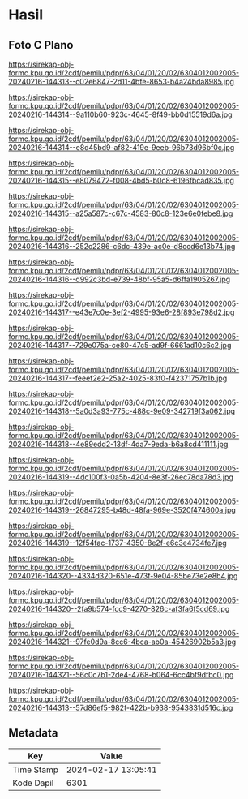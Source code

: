 # Hasil

## Foto C Plano

https://sirekap-obj-formc.kpu.go.id/2cdf/pemilu/pdpr/63/04/01/20/02/6304012002005-20240216-144313--c02e6847-2d11-4bfe-8653-b4a24bda8985.jpg

https://sirekap-obj-formc.kpu.go.id/2cdf/pemilu/pdpr/63/04/01/20/02/6304012002005-20240216-144314--9a110b60-923c-4645-8f49-bb0d15519d6a.jpg

https://sirekap-obj-formc.kpu.go.id/2cdf/pemilu/pdpr/63/04/01/20/02/6304012002005-20240216-144314--e8d45bd9-af82-419e-9eeb-96b73d96bf0c.jpg

https://sirekap-obj-formc.kpu.go.id/2cdf/pemilu/pdpr/63/04/01/20/02/6304012002005-20240216-144315--e8079472-f008-4bd5-b0c8-6196fbcad835.jpg

https://sirekap-obj-formc.kpu.go.id/2cdf/pemilu/pdpr/63/04/01/20/02/6304012002005-20240216-144315--a25a587c-c67c-4583-80c8-123e6e0febe8.jpg

https://sirekap-obj-formc.kpu.go.id/2cdf/pemilu/pdpr/63/04/01/20/02/6304012002005-20240216-144316--252c2286-c6dc-439e-ac0e-d8ccd6e13b74.jpg

https://sirekap-obj-formc.kpu.go.id/2cdf/pemilu/pdpr/63/04/01/20/02/6304012002005-20240216-144316--d992c3bd-e739-48bf-95a5-d6ffa1905267.jpg

https://sirekap-obj-formc.kpu.go.id/2cdf/pemilu/pdpr/63/04/01/20/02/6304012002005-20240216-144317--e43e7c0e-3ef2-4995-93e6-28f893e798d2.jpg

https://sirekap-obj-formc.kpu.go.id/2cdf/pemilu/pdpr/63/04/01/20/02/6304012002005-20240216-144317--729e075a-ce80-47c5-ad9f-6661ad10c6c2.jpg

https://sirekap-obj-formc.kpu.go.id/2cdf/pemilu/pdpr/63/04/01/20/02/6304012002005-20240216-144317--feeef2e2-25a2-4025-83f0-f42371757b1b.jpg

https://sirekap-obj-formc.kpu.go.id/2cdf/pemilu/pdpr/63/04/01/20/02/6304012002005-20240216-144318--5a0d3a93-775c-488c-9e09-342719f3a062.jpg

https://sirekap-obj-formc.kpu.go.id/2cdf/pemilu/pdpr/63/04/01/20/02/6304012002005-20240216-144318--4e89edd2-13df-4da7-9eda-b6a8cd411111.jpg

https://sirekap-obj-formc.kpu.go.id/2cdf/pemilu/pdpr/63/04/01/20/02/6304012002005-20240216-144319--4dc100f3-0a5b-4204-8e3f-26ec78da78d3.jpg

https://sirekap-obj-formc.kpu.go.id/2cdf/pemilu/pdpr/63/04/01/20/02/6304012002005-20240216-144319--26847295-b48d-48fa-969e-3520f474600a.jpg

https://sirekap-obj-formc.kpu.go.id/2cdf/pemilu/pdpr/63/04/01/20/02/6304012002005-20240216-144319--12f54fac-1737-4350-8e2f-e6c3e4734fe7.jpg

https://sirekap-obj-formc.kpu.go.id/2cdf/pemilu/pdpr/63/04/01/20/02/6304012002005-20240216-144320--4334d320-651e-473f-9e04-85be73e2e8b4.jpg

https://sirekap-obj-formc.kpu.go.id/2cdf/pemilu/pdpr/63/04/01/20/02/6304012002005-20240216-144320--2fa9b574-fcc9-4270-826c-af3fa6f5cd69.jpg

https://sirekap-obj-formc.kpu.go.id/2cdf/pemilu/pdpr/63/04/01/20/02/6304012002005-20240216-144321--97fe0d9a-8cc6-4bca-ab0a-45426902b5a3.jpg

https://sirekap-obj-formc.kpu.go.id/2cdf/pemilu/pdpr/63/04/01/20/02/6304012002005-20240216-144321--56c0c7b1-2de4-4768-b064-6cc4bf9dfbc0.jpg

https://sirekap-obj-formc.kpu.go.id/2cdf/pemilu/pdpr/63/04/01/20/02/6304012002005-20240216-144313--57d86ef5-982f-422b-b938-9543831d516c.jpg


## Metadata

| Key        | Value               |
| ---------- | ------------------- |
| Time Stamp | 2024-02-17 13:05:41 |
| Kode Dapil | 6301                |



